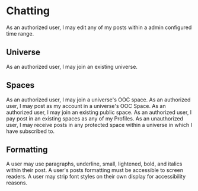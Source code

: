 # Chatting
As an authorized user, I may edit any of my posts within a admin configured time range.
## Universe
As an authorized user, I may join an existing universe.

## Spaces
As an authorized user, I may join a universe's OOC space.
As an authorized user, I may post as my account in a universe's OOC Space.
As an authorized user, I may join an existing public space.
As an authorized user, I pay post in an existing spaces as any of my Profiles.
As an unauthorized user, I may receive posts in any protected space within a universe in which I have subscribed to.

## Formatting
A user may use paragraphs, underline, small, lightened, bold, and italics within their post.
A user's posts formatting must be accessible to screen readers.
A user may strip font styles on their own display for accessibility reasons.